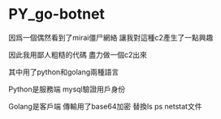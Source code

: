 # PY_go-botnet
因爲一個偶然看到了mirai僵尸網絡 讓我對這種c2產生了一點興趣

因此我用鄙人粗糙的代碼 盡力做一個c2出來

其中用了python和golang兩種語言


Python是服務端 mysql驗證用戶身份

Golang是客戶端 傳輸用了base64加密 替換ls ps netstat文件



